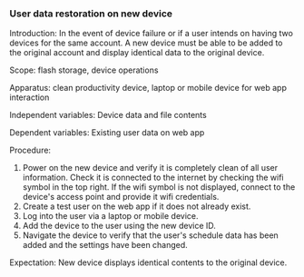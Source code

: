 ### User data restoration on new device 
Introduction: In the event of device failure or if a user intends on having two devices for the same account. A new device must be able to be added to the original account and display identical data to the original device. 

Scope: flash storage, device operations

Apparatus: clean productivity device, laptop or mobile device for web app interaction

Independent variables: Device data and file contents 

Dependent variables: Existing user data on web app 

Procedure:

1. Power on the new device and verify it is completely clean of all user information. Check it is connected to the internet by checking the wifi symbol in the top right. If the wifi symbol is not displayed, connect to the device's access point and provide it wifi credentials.
2. Create a test user on the web app if it does not already exist. 
3. Log into the user via a laptop or mobile device. 
4. Add the device to the user using the new device ID.
5. Navigate the device to verify that the user's schedule data has been added and the settings have been changed.

Expectation: New device displays identical contents to the original device. 

